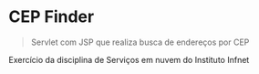 # CEP Finder
> Servlet com JSP que realiza busca de endereços por CEP

Exercício da disciplina de Serviços em nuvem do Instituto Infnet
